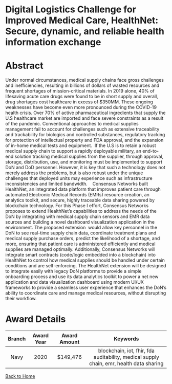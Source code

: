 
Digital Logistics Challenge for Improved Medical Care, HealthNet: Secure, dynamic, and reliable health information exchange
===========================================================================================================================

# Abstract


Under normal circumstances, medical supply chains face gross challenges and inefficiencies, resulting in billions of dollars of wasted resources and frequent shortages of mission-critical materials. In 2019 alone, 40% of lifesaving acute care drugs were found to be in short supply and overall, drug shortages cost healthcare in excess of $350MM. These ongoing weaknesses have become even more pronounced during the COVID-19 health crisis. Over 70% of active pharmaceutical ingredients that supply the U.S healthcare market are imported and face severe constraints as a result of the pandemic. Conventional approaches to medical supplies management fail to account for challenges such as extensive traceability and trackability for biologics and controlled substances, regulatory tracking for protection of intellectual property and FDA approval, and the expansion of in-home medical tests and equipment.  If the U.S is to retain a robust medical supply chain to support a rapidly deployable military, an end-to-end solution tracking medical supplies from the supplier, through approval, storage, distribution, use, and monitoring must be implemented to support DoN and DoD personnel. However, it is key that such a technology does not merely address the problems, but is also robust under the unique challenges that deployed units may experience such as infrastructure inconsistencies and limited bandwidth.    Consensus Networks built HealthNet, an integrated data platform that improves patient care through automated Electronic Medical Records (EMRs) resource creation, an analytics toolkit, and secure, highly traceable data sharing powered by blockchain technology. For this Phase I effort, Consensus Networks  proposes to extend HealthNet’s capabilities to address the needs of the DoN by integrating with medical supply chain sensors and EMR data sources and building a novel dashboard visualization application in the environment. The proposed extension  would allow key personnel in the DoN to see real-time supply chain data, coordinate treatment plans and medical supply purchase orders, predict the likelihood of a shortage, and more, ensuring that patient care is administered efficiently and medical supplies are managed optimally. Additionally, Consensus Networks will integrate smart contracts (code/logic embedded into a blockchain) into HealthNet to control how medical supplies should be handled under certain conditions and are self-enforcing. The HealthNet extension will be designed to integrate easily with legacy DoN platforms to provide a simple onboarding process and use its data analytics toolkit to power a net new application and data visualization dashboard using modern UI/UX frameworks to provide a seamless user experience that enhances the DoN’s ability to coordinate care and manage medical resources, without disrupting their workflow.  

# Award Details

|Branch|Award Year|Award Amount|Keywords|
| :---: | :---: | :---: | :---: |
|Navy|2020|$149,476|blockchain, iot, fhir, fda auditability, medical supply chain, emr, health data sharing|
  
  


[Back to Home](https://github.com/chrischow/dod_sbir_awards/Reports/JH/#2202)
